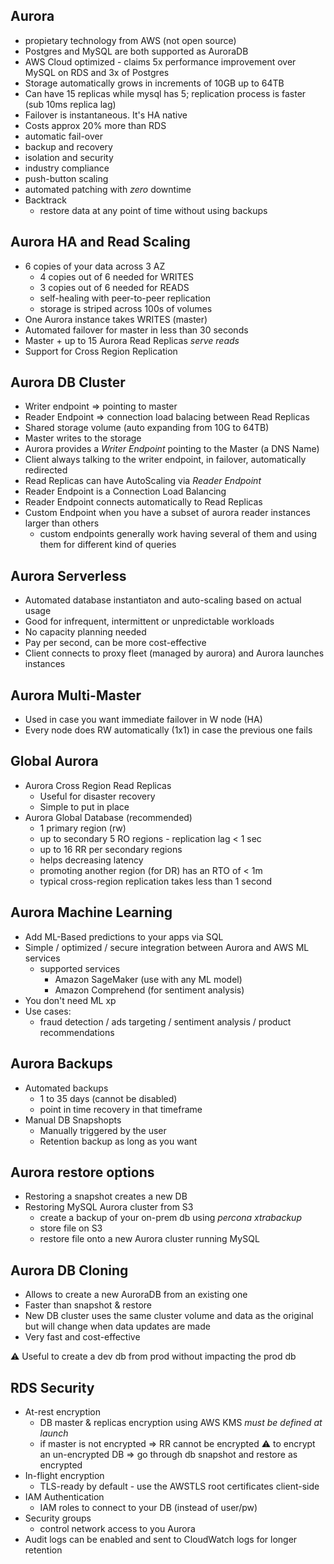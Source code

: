 ## Aurora  

* propietary technology from AWS (not open source)
* Postgres and MySQL are both supported as AuroraDB
* AWS Cloud optimized - claims 5x performance improvement over MySQL on RDS and 3x of Postgres
* Storage automatically grows in increments of 10GB up to 64TB
* Can have 15 replicas while mysql has 5; replication process is faster (sub 10ms replica lag)
* Failover is instantaneous. It's HA native
* Costs approx 20% more than RDS
* automatic fail-over
* backup and recovery
* isolation and security
* industry compliance
* push-button scaling
* automated patching with *zero* downtime
* Backtrack
  * restore data at any point of time without using backups

## Aurora HA and Read Scaling

* 6 copies of your data across 3 AZ
  * 4 copies out of 6 needed for WRITES
  * 3 copies out of 6 needed for READS
  * self-healing with peer-to-peer replication
  * storage is striped across 100s of volumes
* One Aurora instance takes WRITES (master)
* Automated failover for master in less than 30 seconds
* Master + up to 15 Aurora Read Replicas *serve reads*
* Support for Cross Region Replication

## Aurora DB Cluster

* Writer endpoint => pointing to master
* Reader Endpoint => connection load balacing between Read Replicas
* Shared storage volume (auto expanding from 10G to 64TB)
* Master writes to the storage
* Aurora provides a *Writer Endpoint* pointing to the Master (a DNS Name)
* Client always talking to the writer endpoint, in failover, automatically redirected
* Read Replicas can have AutoScaling via *Reader Endpoint*
* Reader Endpoint is a Connection Load Balancing
* Reader Endpoint connects automatically to Read Replicas
* Custom Endpoint when you have a subset of aurora reader instances larger than others
  * custom endpoints generally work having several of them and using them for different kind of queries

## Aurora Serverless

* Automated database instantiaton and auto-scaling based on actual usage
* Good for infrequent, intermittent or unpredictable workloads
* No capacity planning needed
* Pay per second, can be more cost-effective
* Client connects to proxy fleet (managed by aurora) and Aurora launches instances

## Aurora Multi-Master

* Used in case you want immediate failover in W node (HA)
* Every node does RW automatically (1x1) in case the previous one fails

## Global Aurora

* Aurora Cross Region Read Replicas
  * Useful for disaster recovery
  * Simple to put in place
* Aurora Global Database (recommended)
  * 1 primary region (rw)
  * up to secondary 5 RO regions - replication lag < 1 sec
  * up to 16 RR  per secondary regions
  * helps decreasing latency
  * promoting another region  (for DR) has an RTO of < 1m
  * typical cross-region replication takes less than 1 second

## Aurora Machine Learning

* Add ML-Based predictions to your apps via SQL
* Simple / optimized / secure integration between Aurora and AWS ML services
  * supported services
    * Amazon SageMaker (use with any ML model)
    * Amazon Comprehend (for sentiment analysis)
* You don't need ML xp
* Use cases:
  * fraud detection / ads targeting / sentiment analysis / product recommendations

## Aurora Backups

* Automated backups
  * 1 to 35 days (cannot be disabled)
  * point in time recovery in that timeframe
* Manual DB Snapshopts
  * Manually triggered by the user
  * Retention backup as long as you want

## Aurora restore options

* Restoring a snapshot creates a new DB
* Restoring MySQL Aurora cluster from S3
  * create a backup of your on-prem db using *percona xtrabackup*
  * store file on S3
  * restore file onto a new Aurora cluster running MySQL

## Aurora DB Cloning

* Allows to create a new AuroraDB from an existing one
* Faster than snapshot & restore
* New DB cluster uses the same cluster volume and data as the original but will change when data updates are made
* Very fast and cost-effective

⚠️ Useful to create a dev db from prod without impacting the prod db

## RDS Security

* At-rest encryption
  * DB master & replicas encryption using AWS KMS *must be defined at launch*
  * if master is not encrypted => RR cannot be encrypted
  ⚠️ to encrypt an un-encrypted DB => go through db snapshot and restore as encrypted
* In-flight encryption
  * TLS-ready by default - use the AWSTLS root certificates client-side
* IAM Authentication
  * IAM roles to connect to your DB (instead of user/pw)
* Security groups
  * control network access to you Aurora
* Audit logs can be enabled and sent to CloudWatch logs for longer retention
